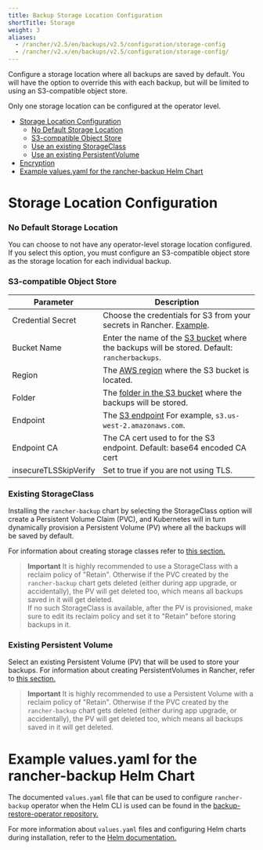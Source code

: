 ```yaml
---
title: Backup Storage Location Configuration
shortTitle: Storage
weight: 3
aliases:
  - /rancher/v2.5/en/backups/v2.5/configuration/storage-config
  - /rancher/v2.x/en/backups/v2.5/configuration/storage-config/
---
```


Configure a storage location where all backups are saved by default. You will have the option to override this with each backup, but will be limited to using an S3-compatible object store.

Only one storage location can be configured at the operator level.

- [Storage Location Configuration](#storage-location-configuration)
  - [No Default Storage Location](#no-default-storage-location)
  - [S3-compatible Object Store](#s3-compatible-object-store)
  - [Use an existing StorageClass](#existing-storageclass)
  - [Use an existing PersistentVolume](#existing-persistent-volume)
- [Encryption](#encryption)
- [Example values.yaml for the rancher-backup Helm Chart](#example-values-yaml-for-the-rancher-backup-helm-chart)

# Storage Location Configuration

### No Default Storage Location

You can choose to not have any operator-level storage location configured. If you select this option, you must configure an S3-compatible object store as the storage location for each individual backup.

### S3-compatible Object Store

| Parameter | Description |
| -------------- | -------------- |
| Credential Secret | Choose the credentials for S3 from your secrets in Rancher. [Example]({{<baseurl>}}/rancher/v2.5/en/backups/v2.5/examples/#example-credential-secret-for-storing-backups-in-s3). |
| Bucket Name | Enter the name of the [S3 bucket](https://docs.aws.amazon.com/AmazonS3/latest/dev/UsingBucket.html) where the backups will be stored. Default: `rancherbackups`. |
| Region | The [AWS region](https://aws.amazon.com/about-aws/global-infrastructure/regions_az/) where the S3 bucket is located. |
| Folder | The [folder in the S3 bucket](https://docs.aws.amazon.com/AmazonS3/latest/user-guide/using-folders.html) where the backups will be stored. |
| Endpoint | The [S3 endpoint](https://docs.aws.amazon.com/general/latest/gr/s3.html) For example, `s3.us-west-2.amazonaws.com`. |
| Endpoint CA | The CA cert used to for the S3 endpoint. Default: base64 encoded CA cert |
| insecureTLSSkipVerify | Set to true if you are not using TLS. |

### Existing StorageClass

Installing the `rancher-backup` chart by selecting the StorageClass option will create a Persistent Volume Claim (PVC), and Kubernetes will in turn dynamically provision a Persistent Volume (PV) where all the backups will be saved by default.

For information about creating storage classes refer to [this section.]({{<baseurl>}}/rancher/v2.5/en/cluster-admin/volumes-and-storage/provisioning-new-storage/)

> **Important**
It is highly recommended to use a StorageClass with a reclaim policy of "Retain". Otherwise if the PVC created by the `rancher-backup` chart gets deleted (either during app upgrade, or accidentally), the PV will get deleted too, which means all backups saved in it will get deleted.  
If no such StorageClass is available, after the PV is provisioned, make sure to edit its reclaim policy and set it to "Retain" before storing backups in it.

### Existing Persistent Volume

Select an existing Persistent Volume (PV) that will be used to store your backups. For information about creating PersistentVolumes in Rancher, refer to [this section.]({{<baseurl>}}/rancher/v2.5/en/cluster-admin/volumes-and-storage/attaching-existing-storage/#2-add-a-persistent-volume-that-refers-to-the-persistent-storage)

> **Important**
It is highly recommended to use a Persistent Volume with a reclaim policy of "Retain". Otherwise if the PVC created by the `rancher-backup` chart gets deleted (either during app upgrade, or accidentally), the PV will get deleted too, which means all backups saved in it will get deleted.  


# Example values.yaml for the rancher-backup Helm Chart

The documented `values.yaml` file that can be used to configure `rancher-backup` operator when the Helm CLI is used can be found in the [backup-restore-operator repository.](https://github.com/rancher/backup-restore-operator/blob/release/v1.0/charts/rancher-backup/values.yaml)

For more information about `values.yaml` files and configuring Helm charts during installation, refer to the [Helm documentation.](https://helm.sh/docs/intro/using_helm/#customizing-the-chart-before-installing)
